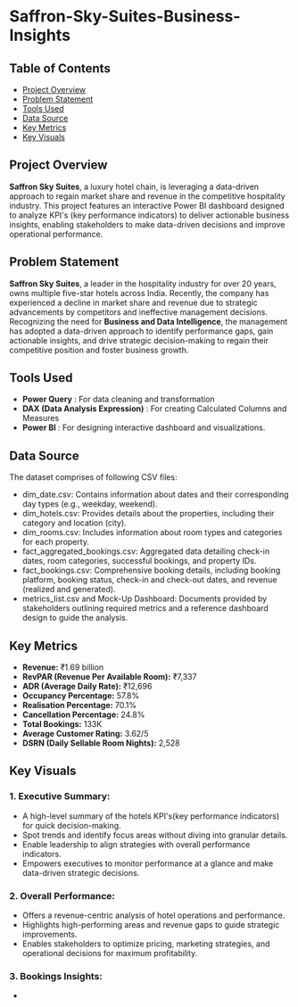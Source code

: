 # Saffron-Sky-Suites-Business-Insights

## Table of Contents
- [Project Overview](#project-overview)
- [Problem Statement](#problem-statement)
- [Tools Used](#tools-used)
- [Data Source](#data-source)
- [Key Metrics](#key-metrics)
- [Key Visuals](#key-visuals)

## Project Overview 
**Saffron Sky Suites**, a luxury hotel chain, is leveraging a data-driven approach to regain market share and revenue in the competitive hospitality industry. This project features an interactive Power BI dashboard designed to analyze KPI's (key performance indicators) to deliver actionable business insights, enabling stakeholders to make data-driven decisions and improve operational performance.

## Problem Statement 
**Saffron Sky Suites**, a leader in the hospitality industry for over 20 years, owns multiple five-star hotels across India. Recently, the company has experienced a decline in market share and revenue due to strategic advancements by competitors and ineffective management decisions. Recognizing the need for **Business and Data Intelligence**, the management has adopted a data-driven approach to identify performance gaps, gain actionable insights, and drive strategic decision-making to regain their competitive position and foster business growth.

## Tools Used 
- **Power Query** : For data cleaning and transformation
- **DAX (Data Analysis Expression)** : For creating Calculated Columns and Measures
- **Power BI** : For designing interactive dashboard and visualizations.

## Data Source 
The dataset comprises of following CSV files: 
- dim_date.csv: Contains information about dates and their corresponding day types (e.g., weekday, weekend).
- dim_hotels.csv: Provides details about the properties, including their category and location (city).
- dim_rooms.csv: Includes information about room types and categories for each property.
- fact_aggregated_bookings.csv: Aggregated data detailing check-in dates, room categories, successful bookings, and property IDs.
- fact_bookings.csv: Comprehensive booking details, including booking platform, booking status, check-in and check-out dates, and revenue (realized and generated). 
- metrics_list.csv and Mock-Up Dashboard: Documents provided by stakeholders outlining required metrics and a reference dashboard design to guide the analysis.

## Key Metrics 
- **Revenue:** ₹1.69 billion  
- **RevPAR (Revenue Per Available Room):** ₹7,337  
- **ADR (Average Daily Rate):** ₹12,696  
- **Occupancy Percentage:** 57.8%  
- **Realisation Percentage:** 70.1%  
- **Cancellation Percentage:** 24.8%  
- **Total Bookings:** 133K  
- **Average Customer Rating:** 3.62/5
- **DSRN (Daily Sellable Room Nights):** 2,528

## Key Visuals 
### 1. **Executive Summary:**
- A high-level summary of the hotels KPI's(key performance indicators) for quick decision-making.
- Spot trends and identify focus areas without diving into granular details. 
- Enable leadership to align strategies with overall performance indicators.
- Empowers executives to monitor performance at a glance and make data-driven strategic decisions.


### 2. **Overall Performance:**
- Offers a revenue-centric analysis of hotel operations and performance.
- Highlights high-performing areas and revenue gaps to guide strategic improvements.
- Enables stakeholders to optimize pricing, marketing strategies, and operational decisions for maximum profitability.


### 3. **Bookings Insights:**
- 








